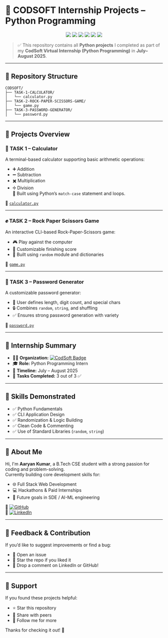 # 🚀 CODSOFT Internship Projects – Python Programming

<p align="center">
  <img src="https://img.shields.io/github/languages/top/aaryan498/CODSOFT" />
  <img src="https://img.shields.io/github/last-commit/aaryan498/CODSOFT" />
  <img src="https://img.shields.io/github/repo-size/aaryan498/CODSOFT" />
  <img src="https://komarev.com/ghpvc/?username=aaryan498&label=Profile+Views&color=blue" />
  <img src="https://img.shields.io/github/forks/aaryan498/CODSOFT?style=social" />
  <img src="https://img.shields.io/github/stars/aaryan498/CODSOFT?style=social" />
</p>

> ✅ This repository contains all **Python projects** I completed as part of my **CodSoft Virtual Internship (Python Programming)** in **July–August 2025**.

---

## 📁 Repository Structure

```
CODSOFT/
├── TASK-1-CALCULATOR/
│   └── calculator.py
├── TASK-2-ROCK-PAPER-SCISSORS-GAME/
│   └── game.py
├── TASK-3-PASSWORD-GENERATOR/
│   └── password.py
```

---

## 🧠 Projects Overview

### 🔢 TASK 1 – Calculator
A terminal-based calculator supporting basic arithmetic operations:
- ➕ Addition
- ➖ Subtraction
- ✖️ Multiplication
- ➗ Division  
🔁 Built using Python’s `match-case` statement and loops.

📂 [`calculator.py`](https://github.com/aaryan498/CODSOFT/blob/main/TASK-1-CALCULATOR/calculator.py)

---

### ✊ TASK 2 – Rock Paper Scissors Game
An interactive CLI-based Rock-Paper-Scissors game:
- 🎮 Play against the computer
- 🏁 Customizable finishing score
- 🤖 Built using `random` module and dictionaries

📂 [`game.py`](https://github.com/aaryan498/CODSOFT/blob/main/TASK-2-ROCK-PAPER-SCISSORS-GAME/game.py)

---

### 🔐 TASK 3 – Password Generator
A customizable password generator:
- 🧠 User defines length, digit count, and special chars
- 🔒 Combines `random`, `string`, and shuffling
- ✅ Ensures strong password generation with variety

📂 [`password.py`](https://github.com/aaryan498/CODSOFT/blob/main/TASK-3-PASSWORD-GENERATOR/password.py)

---

## 🏁 Internship Summary

- 👨‍💻 **Organization:** [![CodSoft Badge](https://img.shields.io/badge/CodSoft-Company-blueviolet?logo=google)](https://www.codsoft.in/)
- 🎓 **Role:** Python Programming Intern
- 📅 **Timeline:** July – August 2025
- 🔧 **Tasks Completed:** 3 out of 3 ✅

---

## 🧰 Skills Demonstrated

- ✅ Python Fundamentals
- ✅ CLI Application Design
- ✅ Randomization & Logic Building
- ✅ Clean Code & Commenting
- ✅ Use of Standard Libraries (`random`, `string`)

---

## 👤 About Me

Hi, I'm **Aaryan Kumar**, a B.Tech CSE student with a strong passion for coding and problem-solving.  
Currently building core development skills for:

- 🌐 Full Stack Web Development  
- 💻 Hackathons & Paid Internships  
- 🤖 Future goals in SDE / AI-ML engineering

🔗 [![GitHub](https://img.shields.io/badge/GitHub-Aaryan%20Kumar-181717?logo=github)](https://github.com/aaryan498)  
🔗 [![LinkedIn](https://img.shields.io/badge/LinkedIn-Aaryan%20Kumar-blue?logo=linkedin)](https://www.linkedin.com/in/aaryan498)

---

## 📣 Feedback & Contribution

If you’d like to suggest improvements or find a bug:
- 📩 Open an issue
- 🌟 Star the repo if you liked it
- 💬 Drop a comment on LinkedIn or GitHub!

---

## 💖 Support

If you found these projects helpful:
- ⭐ Star this repository
- 🔁 Share with peers
- 👣 Follow me for more

Thanks for checking it out! 🙌
